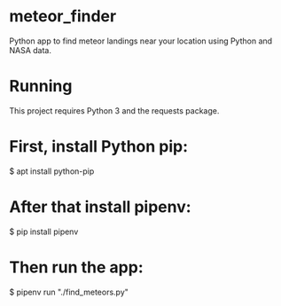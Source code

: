 # meteor_finder
Python app to find meteor landings near your location using Python and NASA data.


# Running
This project requires Python 3 and the requests package.

# First, install Python pip:
$ apt install python-pip
# After that install pipenv:
$ pip install pipenv
# Then run the app:
$ pipenv run "./find_meteors.py"
